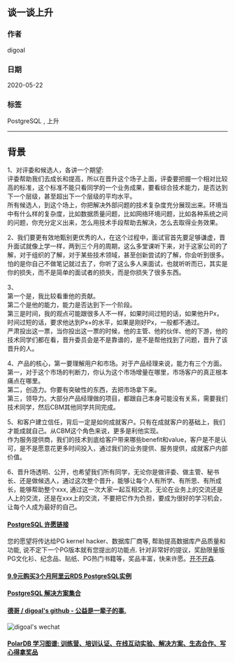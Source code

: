 ## 谈一谈上升   
    
### 作者    
digoal    
    
### 日期    
2020-05-22    
    
### 标签    
PostgreSQL , 上升   
    
----    
    
## 背景    
1、对评委和候选人，各讲一个期望:    
评委帮助我们去成长和提高，所以在晋升这个场子上面，评委要把握一个相对比较高的标准，这个标准不能只看同学的一个业务成果，要看综合技术能力，是否达到下一个层级，甚至超出下一个层级的平均水平。  
所有候选人，到这个场上，你把解决外部问题的技术复杂度充分展现出来。环境当中有什么样的复杂度，比如数据质量问题，比如网络环境问题，比如各种系统之间的问题，你充分定义出来，怎么用技术手段帮助去解决，怎么去取得业务效果。  
  
2、我们要更有效地甄别更优秀的人，在这个过程中，面试官首先要足够谦虚，晋升面试就像上学一样，两到三个月的周期，这么多堂课听下来，对于这家公司的了解，对于组织的了解，对于某些技术领域，甚至创新尝试的了解，你会听到很多。怕的是你自己不做笔记就过去了，你听了这么多人来面试，也就听听而已，其实是你的损失，而不是简单的面试者的损失，而是你损失了很多东西。  
  
3、  
第一个是，我比较看重他的贡献。  
第二个是他的能力，能力是否达到下一个阶段。  
第三是时间，我的观点可能跟很多人不一样，如果时间过短的话，如果他升Px，时间过短的话，要求他达到Px+的水平，如果是刚好Px，一般都不通过。  
严肃投出这一票，当你投出这一票的时候，他的主管、他的伙伴、他的下游，他的技术同学们都在看，晋升委员会是不是靠谱的，是不是帮他找到了问题，晋升了该晋升的人。  
  
4、产品的核心，第一要理解用户和市场。对于产品经理来说，能力有三个方面。  
第一，对于这个市场的判断力，你认为这个市场增量在哪里，市场客户的真正根本痛点在哪里。  
第二，创造力。你要有突破性的东西，去把市场拿下来。  
第三，领导力。大部分产品经理做的项目，都跟自己本身可能没有关系，需要我们技术同学，然后CBM其他同学共同完成。  
  
5、和客户建立信任，背后一定是如何成就客户。只有在成就客户的基础上，我们才能成就自己。从CBM这个角色来说，更多是利他实现。  
作为服务提供商，我们的技术到底给客户带来哪些benefit和value，客户是不是认可，是不是愿意花更多时间投入，通过我们的业务提供、服务提供，成就客户内部价值。  
  
6、晋升场透明、公开，也希望我们所有同学，无论你是做评委、做主管、秘书长、还是做候选人，通过这次整个晋升，能够让每个人有所学、有所思、有所成长，能够帮助整个xxx, 通过这一次大家一起互相交流，无论在业务上的交流还是人上的交流，还是在xxx上的交流，不要把它作为负担，要成为很好的学习机会，让每个人成为最好的自己。  
  
  
  
  
  
  
  
  
  
  
  
  
  
  
  
  
  
  
  
  
  
  
  
  
  
  
  
  
  
  
  
  
  
  
  
  
  
  
  
  
  
  
  
  
  
  
  
  
  
  
  
  
  
  
#### [PostgreSQL 许愿链接](https://github.com/digoal/blog/issues/76 "269ac3d1c492e938c0191101c7238216")
您的愿望将传达给PG kernel hacker、数据库厂商等, 帮助提高数据库产品质量和功能, 说不定下一个PG版本就有您提出的功能点. 针对非常好的提议，奖励限量版PG文化衫、纪念品、贴纸、PG热门书籍等，奖品丰富，快来许愿。[开不开森](https://github.com/digoal/blog/issues/76 "269ac3d1c492e938c0191101c7238216").  
  
  
#### [9.9元购买3个月阿里云RDS PostgreSQL实例](https://www.aliyun.com/database/postgresqlactivity "57258f76c37864c6e6d23383d05714ea")
  
  
#### [PostgreSQL 解决方案集合](https://yq.aliyun.com/topic/118 "40cff096e9ed7122c512b35d8561d9c8")
  
  
#### [德哥 / digoal's github - 公益是一辈子的事.](https://github.com/digoal/blog/blob/master/README.md "22709685feb7cab07d30f30387f0a9ae")
  
  
![digoal's wechat](../pic/digoal_weixin.jpg "f7ad92eeba24523fd47a6e1a0e691b59")
  
  
#### [PolarDB 学习图谱: 训练营、培训认证、在线互动实验、解决方案、生态合作、写心得拿奖品](https://www.aliyun.com/database/openpolardb/activity "8642f60e04ed0c814bf9cb9677976bd4")
  
